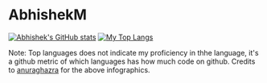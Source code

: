 # AbhishekM


[![Abhishek's GitHub stats](https://github-readme-stats.vercel.app/api?username=AbhishekM2001&theme=tokyonight)](https://github.com/anuraghazra/github-readme-stats)
[![My Top Langs](https://github-readme-stats.vercel.app/api/top-langs/?username=AbhishekM2001&layout=compact&theme=radical)](https://github.com/anuraghazra/github-readme-stats)

Note: Top languages does not indicate my proficiency in thhe language, it's a github metric of which languages has how much code on github.
 Credits to [anuraghazra](https://github.com/anuraghazra) for the above infographics.
